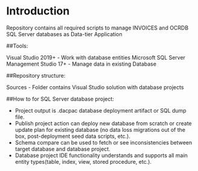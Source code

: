 # Introduction 
Repository contains all required scripts to manage INVOICES and OCRDB SQL Server databases as Data-tier Application

##Tools:

Visual Studio 2019+ - Work with database entities
Microsoft SQL Server Management Studio 17+ - Manage data in existing Database

##Repository structure:

Sources - Folder contains Visual Studio solution with database projects

##How to for SQL Server database project:

- Project output is .dacpac database deployment artifact or SQL dump file.
- Publish project action can deploy new database from scratch or create update plan for existing database (no data loss migrations out of the box, post-deployment seed data scripts, etc.).
- Schema compare can be used to fetch or see inconsistencies between target database and database project.
- Database project IDE functionality understands and supports all main entity types(table, index, view, stored procedure, etc.).